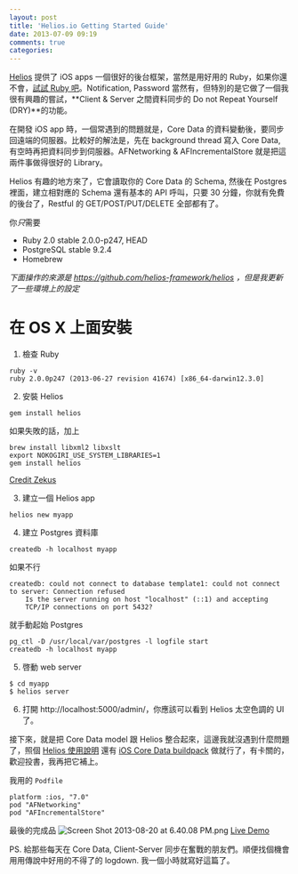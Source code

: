 ```yaml
---
layout: post
title: 'Helios.io Getting Started Guide'
date: 2013-07-09 09:19
comments: true
categories: 
---
```

[Helios](Helios.io) 提供了 iOS apps 一個很好的後台框架，當然是用好用的 Ruby，如果你還不會，[試試 Ruby 吧](http://tryruby.org)。Notification, Password 當然有，但特別的是它做了一個我很有興趣的嘗試，**Client & Server 之間資料同步的 Do not Repeat Yourself (DRY)**的功能。

在開發 iOS app 時，一個常遇到的問題就是，Core Data 的資料變動後，要同步回遠端的伺服器。比較好的解法是，先在 background thread 寫入 Core Data, 有空時再把資料同步到伺服器。AFNetworking & AFIncrementalStore 就是把這兩件事做得很好的 Library。

Helios 有趣的地方來了，它會讀取你的 Core Data 的 Schema, 然後在 Postgres 裡面，建立相對應的 Schema 還有基本的 API 呼叫，只要 30 分鐘，你就有免費的後台了，Restful 的 GET/POST/PUT/DELETE 全部都有了。

你*只*需要
- Ruby 2.0 stable 2.0.0-p247, HEAD
- PostgreSQL stable 9.2.4
- Homebrew

*下面操作的來源是 https://github.com/helios-framework/helios ，但是我更新了一些環境上的設定*

# 在 OS X 上面安裝 

1. 檢查 Ruby
```
ruby -v
ruby 2.0.0p247 (2013-06-27 revision 41674) [x86_64-darwin12.3.0]
```

2. 安裝 Helios 
```
gem install helios
```
如果失敗的話，加上
```
brew install libxml2 libxslt
export NOKOGIRI_USE_SYSTEM_LIBRARIES=1
gem install helios
```
[Credit Zekus](http://stackoverflow.com/questions/17213728/error-about-nokogiri-while-capistrano-deployment-on-ubuntu-server)

3. 建立一個 Helios app
```
helios new myapp
```

4. 建立 Postgres 資料庫
```
createdb -h localhost myapp
```
如果不行
```
createdb: could not connect to database template1: could not connect to server: Connection refused
	Is the server running on host "localhost" (::1) and accepting
	TCP/IP connections on port 5432?
```
就手動起始 Postgres
```
pg_ctl -D /usr/local/var/postgres -l logfile start
createdb -h localhost myapp
```

5. 啓動 web server
```
$ cd myapp
$ helios server
```

6. 打開 http://localhost:5000/admin/，你應該可以看到 Helios 太空色調的 UI 了。

接下來，就是把 Core Data model 跟 Helios 整合起來，這邊我就沒遇到什麼問題了，照個 [Helios 使用說明](https://github.com/helios-framework/helios#usage) 還有 [iOS Core Data buildpack](https://devcenter.heroku.com/articles/ios-core-data-buildpack-app) 做就行了，有卡關的，歡迎投書，我再把它補上。

我用的 `Podfile`
```
platform :ios, "7.0"
pod "AFNetworking"
pod "AFIncrementalStore"
```

最後的完成品
![Screen Shot 2013-08-20 at 6.40.08 PM.png](http://user-image.logdown.io/user/1137/blog/1121/post/8249/XxZb9rHbQmKDR1qVBwwe_Screen%20Shot%202013-08-20%20at%206.40.08%20PM.png)
[Live Demo](http://youtu.be/oJ_PSHPG5Do)

PS. 給那些每天在 Core Data, Client-Server 同步在奮戰的朋友們。順便找個機會用用傳說中好用的不得了的 logdown. 我一個小時就寫好這篇了。